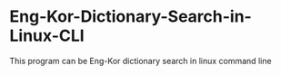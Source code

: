 # Eng-Kor-Dictionary-Search-in-Linux-CLI
This program can be Eng-Kor dictionary search in linux command line
